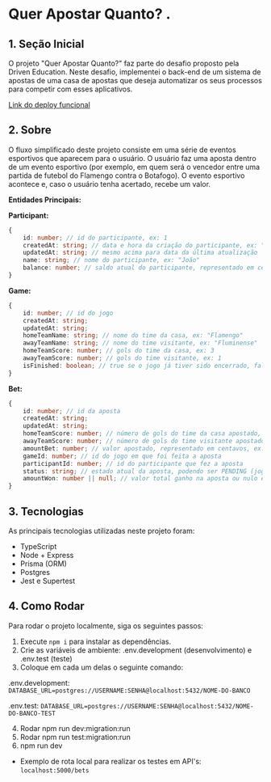 # Quer Apostar Quanto? .

## 1. Seção Inicial

O projeto "Quer Apostar Quanto?" faz parte do desafio proposto pela Driven Education. Neste desafio, implementei o back-end de um sistema de apostas de uma casa de apostas que deseja automatizar os seus processos para competir com esses aplicativos.

[Link do deploy funcional](https://apostarbackend.onrender.com/)

## 2. Sobre

O fluxo simplificado deste projeto consiste em uma série de eventos esportivos que aparecem para o usuário. O usuário faz uma aposta dentro de um evento esportivo (por exemplo, em quem será o vencedor entre uma partida de futebol do Flamengo contra o Botafogo). O evento esportivo acontece e, caso o usuário tenha acertado, recebe um valor.

**Entidades Principais:**

**Participant:**
```typescript
{
	id: number; // id do participante, ex: 1
	createdAt: string; // data e hora da criação do participante, ex: "2023-09-27T19:22:50.503Z"
	updatedAt: string; // mesmo acima para data da última atualização
	name: string; // nome do participante, ex: "João"
	balance: number; // saldo atual do participante, representado em centavos, ex: 1000 (R$ 10,00)
}
```

**Game:**
```typescript
{
	id: number; // id do jogo
	createdAt: string;
	updatedAt: string;
	homeTeamName: string; // nome do time da casa, ex: "Flamengo"
	awayTeamName: string; // nome do time visitante, ex: "Fluminense"
	homeTeamScore: number; // gols do time da casa, ex: 3
	awayTeamScore: number; // gols do time visitante, ex: 1
	isFinished: boolean; // true se o jogo já tiver sido encerrado, false caso contrário
}
```

**Bet:**
```typescript
{
	id: number; // id da aposta
	createdAt: string;
	updatedAt: string;
	homeTeamScore: number; // número de gols do time da casa apostado, ex: 2
	awayTeamScore: number; // número de gols do time visitante apostado, ex: 3
	amountBet: number; // valor apostado, representado em centavos, ex: 1000 (R$ 10,00)
	gameId: number; // id do jogo em que foi feita a aposta
	participantId: number; // id do participante que fez a aposta
	status: string; // estado atual da aposta, podendo ser PENDING (jogo ainda não encerrado), WON (acertou o placar final do jogo) ou LOST (errou o placar final do jogo)
	amountWon: number || null; // valor total ganho na aposta ou nulo enquanto a aposta ainda está PENDING
}
```

## 3. Tecnologias

As principais tecnologias utilizadas neste projeto foram:
- TypeScript
- Node + Express
- Prisma (ORM)
- Postgres
- Jest e Supertest

## 4. Como Rodar

Para rodar o projeto localmente, siga os seguintes passos:

1. Execute `npm i` para instalar as dependências.
2. Crie as variáveis de ambiente: .env.development (desenvolvimento) e .env.test (teste)
3. Coloque em cada um delas o seguinte comando:

.env.development: `DATABASE_URL=postgres://USERNAME:SENHA@localhost:5432/NOME-DO-BANCO`

.env.test: `DATABASE_URL=postgres://USERNAME:SENHA@localhost:5432/NOME-DO-BANCO-TEST`

4. Rodar npm run dev:migration:run
5. Rodar npm run test:migration:run
6. npm run dev
* Exemplo de rota local para realizar os testes em API's: `localhost:5000/bets`